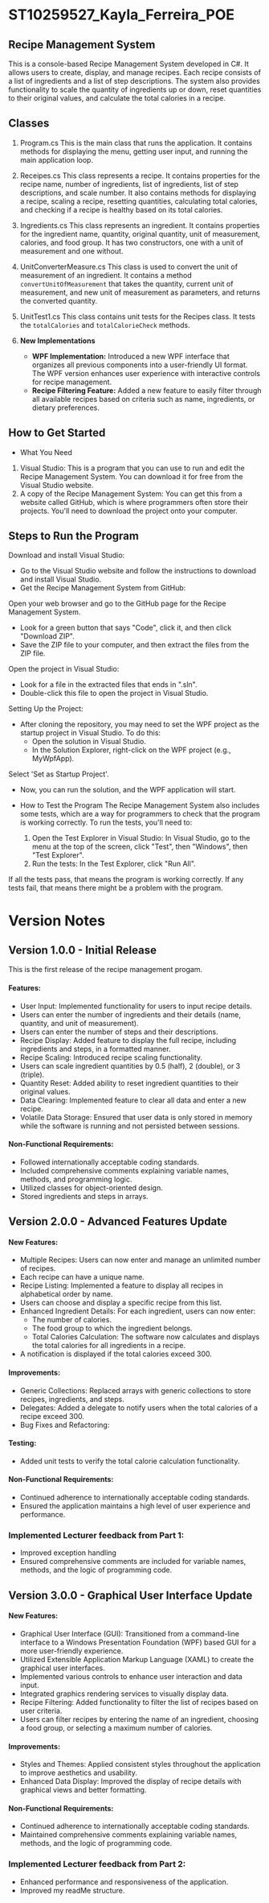 # ST10259527_Kayla_Ferreira_POE
## Recipe Management System

This is a console-based Recipe Management System developed in C#. It allows users to create, display, and manage recipes. Each recipe consists of a list of ingredients and a list of step descriptions. The system also provides functionality to scale the quantity of ingredients up or down, reset quantities to their original values, and calculate the total calories in a recipe.

## Classes 
  1. Program.cs
      This is the main class that runs the application. It contains methods for displaying the menu, getting user input, and running the main application loop.
     
  2. Receipes.cs
      This class represents a recipe. It contains properties for the recipe name, number of ingredients, list of ingredients, list of step descriptions, and scale number. It also contains methods for displaying a recipe, scaling a recipe, resetting quantities, calculating total calories, and checking if a recipe is healthy based on its total calories.
     
  3. Ingredients.cs
      This class represents an ingredient. It contains properties for the ingredient name, quantity, original quantity, unit of measurement, calories, and food group. It has two constructors, one with a unit of measurement and one without.
     
  4. UnitConverterMeasure.cs
      This class is used to convert the unit of measurement of an ingredient. It contains a method `convertUnitOfMeasurement` that takes the quantity, current unit of measurement, and new unit of measurement as parameters, and returns the converted quantity.
     
  5. UnitTest1.cs
      This class contains unit tests for the Recipes class. It tests the `totalCalories` and `totalCalorieCheck` methods.
     
  6. **New Implementations**
      - **WPF Implementation:** Introduced a new WPF interface that organizes all previous components into a user-friendly UI format. The WPF version enhances user experience with interactive controls for recipe management.
      - **Recipe Filtering Feature:** Added a new feature to easily filter through all available recipes based on criteria such as name, ingredients, or dietary preferences.

## How to Get Started 

- What You Need
 1. Visual Studio: This is a program that you can use to run and edit the Recipe Management System. You can download it for free from the Visual Studio website.
 2. A copy of the Recipe Management System: You can get this from a website called GitHub, which is where programmers often store their projects. You'll need to download the project onto your computer.

## Steps to Run the Program

Download and install Visual Studio:
- Go to the Visual Studio website and follow the instructions to download and install Visual Studio.
- Get the Recipe Management System from GitHub:

Open your web browser and go to the GitHub page for the Recipe Management System.
- Look for a green button that says "Code", click it, and then click "Download ZIP".
- Save the ZIP file to your computer, and then extract the files from the ZIP file.

Open the project in Visual Studio:
- Look for a file in the extracted files that ends in ".sln".
- Double-click this file to open the project in Visual Studio.

Setting Up the Project:
- After cloning the repository, you may need to set the WPF project as the startup project in Visual Studio. To do this:
  - Open the solution in Visual Studio.
  - In the Solution Explorer, right-click on the WPF project (e.g., MyWpfApp).
    
Select 'Set as Startup Project'.
- Now, you can run the solution, and the WPF application will start.

- How to Test the Program
The Recipe Management System also includes some tests, which are a way for programmers to check that the program is working correctly. To run the tests, you'll need to:
  1. Open the Test Explorer in Visual Studio: In Visual Studio, go to the menu at the top of the screen, click "Test", then "Windows", then "Test Explorer".
  2. Run the tests: In the Test Explorer, click "Run All".
     
If all the tests pass, that means the program is working correctly. If any tests fail, that means there might be a problem with the program.

# Version Notes
## Version 1.0.0 - Initial Release 
This is the first release of the recipe management progam.
#### Features:
- User Input: Implemented functionality for users to input recipe details.
- Users can enter the number of ingredients and their details (name, quantity, and unit of measurement).
- Users can enter the number of steps and their descriptions.
- Recipe Display: Added feature to display the full recipe, including ingredients and steps, in a formatted manner.
- Recipe Scaling: Introduced recipe scaling functionality.
- Users can scale ingredient quantities by 0.5 (half), 2 (double), or 3 (triple).
- Quantity Reset: Added ability to reset ingredient quantities to their original values.
- Data Clearing: Implemented feature to clear all data and enter a new recipe.
- Volatile Data Storage: Ensured that user data is only stored in memory while the software is running and not persisted between sessions.

#### Non-Functional Requirements:
- Followed internationally acceptable coding standards.
- Included comprehensive comments explaining variable names, methods, and programming logic.
- Utilized classes for object-oriented design.
- Stored ingredients and steps in arrays.
  
## Version 2.0.0 - Advanced Features Update
#### New Features:
- Multiple Recipes: Users can now enter and manage an unlimited number of recipes.
- Each recipe can have a unique name.
- Recipe Listing: Implemented a feature to display all recipes in alphabetical order by name.
- Users can choose and display a specific recipe from this list.
- Enhanced Ingredient Details: For each ingredient, users can now enter:
  - The number of calories.
  - The food group to which the ingredient belongs.
  - Total Calories Calculation: The software now calculates and displays the total calories for all ingredients in a recipe.
- A notification is displayed if the total calories exceed 300.

#### Improvements:
- Generic Collections: Replaced arrays with generic collections to store recipes, ingredients, and steps.
- Delegates: Added a delegate to notify users when the total calories of a recipe exceed 300.
- Bug Fixes and Refactoring:
  
#### Testing:
- Added unit tests to verify the total calorie calculation functionality.

#### Non-Functional Requirements:
- Continued adherence to internationally acceptable coding standards.
- Ensured the application maintains a high level of user experience and performance.

### Implemented Lecturer feedback from Part 1:
- Improved exception handling
- Ensured comprehensive comments are included for variable names, methods, and the logic of programming code.

## Version 3.0.0 - Graphical User Interface Update 
#### New Features:
- Graphical User Interface (GUI): Transitioned from a command-line interface to a Windows Presentation Foundation (WPF) based GUI for a more user-friendly experience.
- Utilized Extensible Application Markup Language (XAML) to create the graphical user interfaces.
- Implemented various controls to enhance user interaction and data input.
- Integrated graphics rendering services to visually display data.
- Recipe Filtering: Added functionality to filter the list of recipes based on user criteria.
- Users can filter recipes by entering the name of an ingredient, choosing a food group, or selecting a maximum number of calories.
  
#### Improvements:
- Styles and Themes: Applied consistent styles throughout the application to improve aesthetics and usability.
- Enhanced Data Display: Improved the display of recipe details with graphical views and better formatting.

#### Non-Functional Requirements:
- Continued adherence to internationally acceptable coding standards.
- Maintained comprehensive comments explaining variable names, methods, and the logic of programming code.
  
### Implemented Lecturer feedback from Part 2:
- Enhanced performance and responsiveness of the application.
- Improved my readMe structure.

